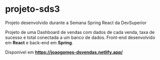 # projeto-sds3
Projeto desenvolvido durante a Semana Spring React da DevSuperior

Projeto de uma Dashboard de vendas com dados de cada venda, taxa de sucesso e total conectada a um banco de dados. Front-end desenvolvido em <strong>React</strong> e back-end em <strong>Spring</strong>.

Disponível em <strong>https://joaogomes-dsvendas.netlify.app/</strong>


